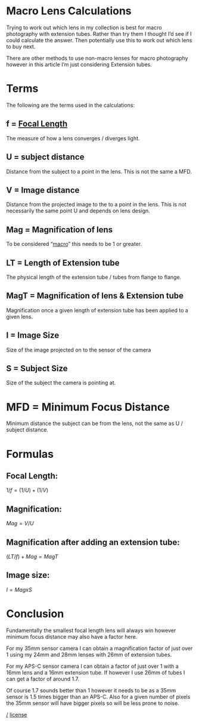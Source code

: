 Macro Lens Calculations
===

Trying to work out which lens in my collection is best for macro photography with extension tubes. Rather than try them I thought I’d see if I could calculate the answer. Then potentially use this to work out which lens to buy next.

There are other methods to use non-macro lenses for macro photography however in this article I’m just considering Extension tubes.

# Terms
The following are the terms used in the calculations:

## f = [Focal Length](https://en.m.wikipedia.org/wiki/Focal_length)
The measure of how a lens converges / diverges light.

## U = subject distance
Distance from the subject to a point in the lens. This is not the same a MFD.

## V = Image distance
Distance from the projected image to the to a point in the lens. This is not necessarily the same point U and depends on lens design. 

## Mag = Magnification of lens
To be considered “[macro](https://en.m.wikipedia.org/wiki/Macro_photography)” this needs to be 1 or greater.

## LT = Length of Extension tube
The physical length of the extension tube / tubes from flange to flange.

## MagT = Magnification of lens & Extension tube
Magnification once a given length of extension tube has been applied to a given lens.

## I = Image Size
Size of the image projected on to the sensor of the camera

## S = Subject Size
Size of the subject the camera is pointing at.

# MFD = Minimum Focus Distance
Minimum distance the subject can be from the lens, not the same as U / subject distance.

# Formulas

## Focal Length:
$1/f=(1/U)+(1/V)$

## Magnification:
$Mag=V/U$

## Magnification after adding an extension tube:
$(LT/f)+Mag= MagT$

## Image size:
$I=MagxS$

# Conclusion
Fundamentally the smallest focal length lens will always win however minimum focus distance may also have a factor here. 

For my 35mm sensor camera I can obtain a magnification factor of just over 1 using my 24mm and 28mm lenses with 26mm of extension tubes.

For my APS-C sensor camera I can obtain a factor of just over 1 with a 16mm lens and a 16mm extension tube. If however I use 26mm of tubes I can get a factor of around 1.7.

Of course 1.7 sounds better than 1 however it needs to be as a 35mm sensor is 1.5 times bigger than an APS-C. Also for a given number of pixels the 35mm sensor will have bigger pixels so will be less prone to noise.

[/](/)
[license](/LICENSE)